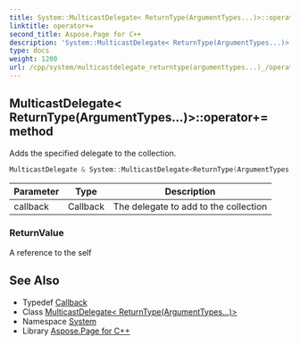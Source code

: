 ```yaml
---
title: System::MulticastDelegate< ReturnType(ArgumentTypes...)>::operator+= method
linktitle: operator+=
second_title: Aspose.Page for C++
description: 'System::MulticastDelegate< ReturnType(ArgumentTypes...)>::operator+= method. Adds the specified delegate to the collection in C++.'
type: docs
weight: 1200
url: /cpp/system/multicastdelegate_returntype(argumenttypes...)_/operator+=/
---
```

## MulticastDelegate< ReturnType(ArgumentTypes...)>::operator+= method


Adds the specified delegate to the collection.

```cpp
MulticastDelegate & System::MulticastDelegate<ReturnType(ArgumentTypes...)>::operator+=(Callback callback)
```


| Parameter | Type | Description |
| --- | --- | --- |
| callback | Callback | The delegate to add to the collection |

### ReturnValue

A reference to the self

## See Also

* Typedef [Callback](../callback/)
* Class [MulticastDelegate< ReturnType(ArgumentTypes...)>](../)
* Namespace [System](../../)
* Library [Aspose.Page for C++](../../../)
